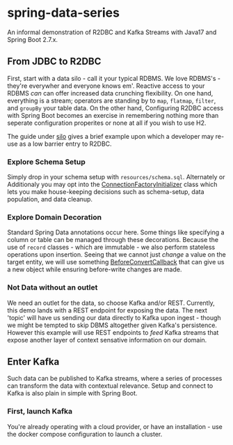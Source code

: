 # spring-data-series

An informal demonstration of R2DBC and Kafka Streams with Java17 and Spring Boot 2.7.x.

## From JDBC to R2DBC

First, start with a data silo - call it your typical RDBMS. We love RDBMS's - they're everywher and everyone knows em'. Reactive access to your RDBMS _can_ can offer increased data crunching flexibility. On one hand, everything is a stream; operators are standing by to `map`, `flatmap`, `filter`, and `groupBy` your table data. On the other hand, Configuring R2DBC access with Spring Boot becomes an exercise in remembering nothing more than seperate configuration properites or none at all if you wish to use H2.

The guide under [silo]() gives a brief example upon which a developer may re-use as a low barrier entry to R2DBC. 

### Explore Schema Setup

Simply drop in your schema setup with `resources/schema.sql`. Alternately or Additionaly you may opt into the [ConnectionFactoryInitializer]() class which lets you make house-keeping decisions such as schema-setup, data population, and data cleanup.

### Explore Domain Decoration

Standard Spring Data annotations occur here. Some things like specifying a column or table can be managed through these decorations.
Because the use of `record` classes - which are immutable - we also perform stateless operations upon insertion. Seeing that we cannot just _change_ a value on the target entity, we will use something [BeforeConvertCallback]() that can give us a new object while ensuring before-write changes are made.

### Not Data without an outlet

We need an outlet for the data, so choose Kafka and/or REST.
Currently, this demo lands with a REST endpoint for exposing the data. The next 'topic' will have us sending our data directly to Kafka upon ingest - though we might be tempted to skip DBMS altogether given Kafka's persistence. However this example will use REST endpoints to _feed_ Kafka streams that expose another layer of context sensative information on our domain.

## Enter Kafka

Such data can be published to Kafka streams, where a series of processes can transform the data with contextual relevance. Setup and connect to Kafka is also plain in simple with Spring Boot. 

### First, launch Kafka

You're already operating with a cloud provider, or have an installation - use the docker compose configuration to launch a cluster. 

